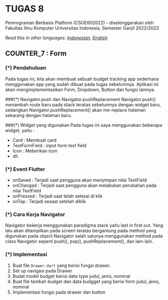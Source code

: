 # TUGAS 8

Pemrograman Berbasis Platform (CSGE602022) - diselenggarakan oleh Fakultas Ilmu Komputer Universitas Indonesia, Semester Ganjil 2022/2023

*Read this in other languages: [Indonesian](README.md), [English](README.en.md)*

## COUNTER_7 : Form
### (*) Pendahuluan
Pada tugas ini, kita akan membuat sebuah budget tracking app sederhana menggunakan app yang sudah dibuat pada tugas sebelumnya. Aplikasi ini akan mengimplementasikan Form, Dropdown, Button dan fungsi lainnya.

###(*) Navigator.push dan Navigator.pushReplacement
Navigator.push() menambah route baru pada stack teratas sebelumnya dengan widget baru, sedangkan Navigator.pushReplacement() akan me-replace halaman sekarang dengan halaman baru.

###(*) Widget yang digunakan
Pada tugas ini saya menggunakan beberapa widget, yaitu :
  - Card : Membuat card
  - TextFormField : input form text field 
  - Icon : Meberikan icon
  - dll.

### (*) Event Flutter 
  - onSaved : Terjadi saat pengguna akan menyimpan nilai TextField
  - onChanged : Terjadi saat pengguna akan melakukan perubahan pada nilai TextField
  - onPressed : Terjadi saat telah selesai di klik
  - onTap : Terjadi sesaat setelah diklik
  
### (*) Cara Kerja Navigator
Navigator bekerja menggunakan paradigma stack yaitu last in first out. Yang lalu akan ditampilkan pada screen teratas bergantung pada method yang digunakan pada object Navigator salah satunya menggunakan method pada class Navigator seperti push(), pop(), pushReplacement(), dan lain-lain.

### (*) Implementasi 
1. Buat file `Drawer.dart` yang berisi fungsi drawer.
2. Set up navigasi pada Drawer
3. Budat model budget berisi data type judul, jenis, nominal
4. Buat file tambah budget dan data budgget yang berisi form judul, jenis, nominal 
5. Implementasi fungsi pada drawer dan button
